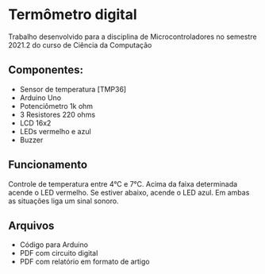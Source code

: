 # Termômetro digital
Trabalho desenvolvido para a disciplina de Microcontroladores no semestre 2021.2 do curso de Ciência da Computação

## Componentes:

- Sensor de temperatura [TMP36]
- Arduino Uno 
- Potenciômetro 1k ohm
- 3 Resistores 220 ohms
- LCD 16x2
- LEDs vermelho e azul
- Buzzer

## Funcionamento

Controle de temperatura entre 4°C e 7°C. Acima da faixa determinada acende o LED vermelho. Se estiver abaixo, acende o LED azul.
Em ambas as situações liga um sinal sonoro.

## Arquivos

- Código para Arduino
- PDF com circuito digital
- PDF com relatório em formato de artigo
